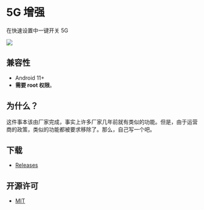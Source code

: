 # 5G 增强

在快速设置中一键开关 5G

![](media/1.png)

## 兼容性

- Android 11+
- **需要 root 权限**。

## 为什么？

这件事本该由厂家完成，事实上许多厂家几年前就有类似的功能。但是，由于运营商的政策，类似的功能都被要求移除了。那么，自己写一个吧。

## 下载

- [Releases](https://github.com/LittleChest/Enhanced5G/releases)

## 开源许可

- [MIT](LICENSE)
